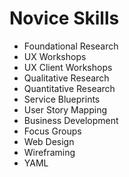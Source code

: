 # Novice Skills

* Foundational Research
* UX Workshops
* UX Client Workshops
* Qualitative Research
* Quantitative Research
* Service Blueprints
* User Story Mapping
* Business Development
* Focus Groups
* Web Design
* Wireframing
* YAML